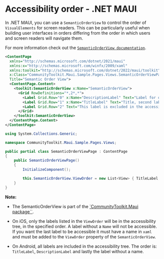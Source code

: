 # Accessibility order - .NET MAUI

In .NET MAUI, you can use a `SemanticOrderView` to control the order of `VisualElements` for screen readers. This can be particularly useful when building user interfaces in orders differing from the order in which users and screen readers will navigate them.

For more information check out the [`SemanticOrderView documentation`](https://learn.microsoft.com/en-us/dotnet/communitytoolkit/maui/views/semantic-order-view).

```xml
<ContentPage
  xmlns="http://schemas.microsoft.com/dotnet/2021/maui"
  xmlns:x="http://schemas.microsoft.com/winfx/2009/xaml"
  xmlns:toolkit="http://schemas.microsoft.com/dotnet/2022/maui/toolkit"
  x:Class="CommunityToolkit.Maui.Sample.Pages.Views.SemanticOrderViewPage"
  Title="Semantic Order View">
  <ContentPage.Content>
    <toolkit:SemanticOrderView x:Name="SemanticOrderView">
      <Grid RowDefinitions="*,2*,*">
        <Label Grid.Row="0" x:Name="DescriptionLabel" Text="Label for description, first label in xaml file" />
        <Label Grid.Row="1" x:Name="TitleLabel" Text="Title, second label in xaml file" FontSize="30" />
        <Label Grid.Row="2" Text="This label is excluded in the accessibility tree on iOS" />
      </Grid>
    </toolkit:SemanticOrderView>
  </ContentPage.Content>
</ContentPage>
```

```csharp
using System.Collections.Generic;

namespace CommunityToolkit.Maui.Sample.Pages.Views;

public partial class SemanticOrderViewPage : ContentPage
{
    public SemanticOrderViewPage()
    {
        InitializeComponent();

        this.SemanticOrderView.ViewOrder = new List<View> { TitleLabel, DescriptionLabel };
    }
}
```

**Note:**

- The SemanticOrderView is part of the [`CommunityToolkit.Maui package``](https://docs.microsoft.com/dotnet/communitytoolkit/maui).

- On iOS, only the labels listed in the `ViewOrder` will be in the accessibility tree, in the specified order. A label without a `Name` will not be accessible. If you want the last label to be accessible it must have a name in `xaml` and must be added to the `ViewOrder` property of the `SemanticOrderView`.

- On Android, all labels are included in the accessibility tree. The order is: `TitleLabel`, `DescriptionLabel` and lastly the label without a name.

